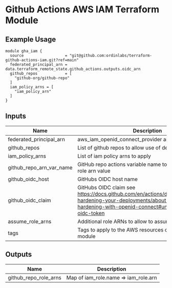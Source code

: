 Github Actions AWS IAM Terraform Module
=====================================

## Example Usage

```hcl
module gha_iam {
  source                  = "git@github.com:ordinlabs/terraform-github-actions-iam.git?ref=main"
  federated_principal_arn = data.terraform_remote_state.github_actions.outputs.oidc_arn
  github_repos            = [
    "github-org/github-repo"
  ]
  iam_policy_arns = [
    "iam_policy_arn"
  ]
}

```

## Inputs

| Name                     | Description                                                                                                                                                                        | Type           | Default                               | Required |
|--------------------------|------------------------------------------------------------------------------------------------------------------------------------------------------------------------------------|----------------|---------------------------------------|:--------:|
| federated_principal_arn  | aws_iam_openid_connect_provider arn from aws                                                                                                                                       | `string`       |                                       |   yes    |
| github_repos             | List of github repos to allow use of defined policies                                                                                                                              | `list(string)` |                                       |   yes    |
| iam_policy_arns          | List of iam policy arns to apply                                                                                                                                                   | `list(string)` |                                       |   yes    |
| github_repo_arn_var_name | GitHub repo actions variable name to put the generated role arn value                                                                                                              | `string`       | `AWS_OIDC_ROLE_ARN`                   |    no    |
| github_oidc_host         | GitHubs OIDC host name                                                                                                                                                             | `string`       | `token.actions.githubusercontent.com` |    no    |
| github_oidc_claim        | GitHubs OIDC claim see https://docs.github.com/en/actions/deployment/security-hardening-your-deployments/about-security-hardening-with-openid-connect#understanding-the-oidc-token | `string`       | `*`                                   |    no    |
| assume_role_arns         | Additional role ARNs to allow to assume IAM role                                                                                                                                   | `list(string)` | `[]`                                  |    no    |
| tags                     | Tags to apply to the AWS resources created by this module                                                                                                                          | `map(string)`  | `{}`                                  |    no    |

## Outputs

| Name                  | Description                          |
|-----------------------|--------------------------------------|
| github_repo_role_arns | Map of iam_role.name => iam_role.arn |

